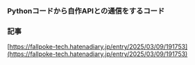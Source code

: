 ### Pythonコードから自作APIとの通信をするコード  

### 記事
[https://fallpoke-tech.hatenadiary.jp/entry/2025/03/09/191753](https://fallpoke-tech.hatenadiary.jp/entry/2025/03/09/191753)


